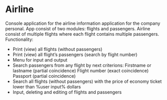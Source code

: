 # Airline
Console application for the airline information application for the company personal.
App consist of two modules: flights and passengers. Airline consist of multiple flights where each flight contains multiple passengers.
Functionality:
- Print (view) all flights (without passengers)
- Print (view) all flight’s passengers (search by flight number)
- Menu for input and output
- Search passengers from any flight by next criterions:
Firstname or lastname (partial coincidence)
Flight number (exact coincidence) 
Passport (partial coincidence) 
- Search all flights (without passengers) with the price of economy ticket lower than %user input% dollars 
- Input, deleting and editing of flights and passengers
